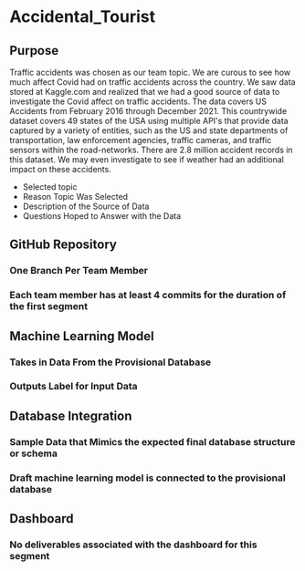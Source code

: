 # Accidental_Tourist
## Purpose 
Traffic accidents was chosen as our team topic. We are curous to see how much affect Covid had on traffic accidents across the country.  We saw data stored at Kaggle.com and realized that we had a good source of data to investigate the Covid affect on traffic accidents. The data covers US Accidents from February 2016 through December 2021. This countrywide dataset covers 49 states of the USA using multiple API's that provide data captured by a variety of entities, such as the US and state departments of transportation, law enforcement agencies, traffic cameras, and traffic sensors within the road-networks.  There are 2.8 million accident records in this dataset. We may even investigate to see if weather had an additional impact on these accidents.
- Selected topic
- Reason Topic Was Selected
- Description of the Source of Data
- Questions Hoped to Answer with the Data
## GitHub Repository
### One Branch Per Team Member
### Each team member has at least 4 commits for the duration of the first segment
## Machine Learning Model
### Takes in Data From the Provisional Database
### Outputs Label for Input Data
## Database Integration
### Sample Data that Mimics the expected final database structure or schema
### Draft machine learning model is connected to the provisional database
## Dashboard
### No deliverables associated with the dashboard for this segment
